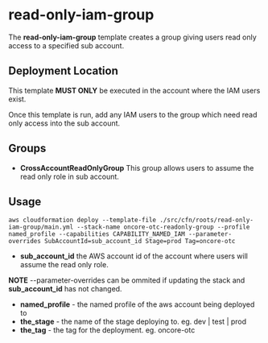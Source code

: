 # read-only-iam-group


The **read-only-iam-group** template creates a group giving users read only access to a specified sub account.

## Deployment Location

This template **MUST ONLY** be executed in the account where the IAM users exist.

Once this template is run, add any IAM users to the group which need read only access into the sub account.

## Groups

* **CrossAccountReadOnlyGroup** This group allows users to assume the read only role in sub account.

## Usage

`aws cloudformation deploy --template-file ./src/cfn/roots/read-only-iam-group/main.yml --stack-name oncore-otc-readonly-group --profile named_profile --capabilities CAPABILITY_NAMED_IAM --parameter-overrides SubAccountId=sub_account_id Stage=prod Tag=oncore-otc`


* **sub\_account\_id** the AWS account id of the account where users will assume the read only role.

**NOTE** --parameter-overrides can be ommited if updating the stack and **sub\_account\_id** has not changed.

* **named_profile** - the named profile of the aws account being deployed to
* **the_stage** - the name of the stage deploying to. eg. dev | test | prod
* **the_tag** - the tag for the deployment.  eg. oncore-otc


